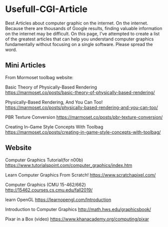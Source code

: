 # Usefull-CGI-Article
Best Articles about computer graphic on the internet. On the internet. Because there are thousands of Google results, finding valuable information on the internet may be difficult. On this page, I've attempted to create a list of the greatest articles that can help you understand computer graphics fundamentally without focusing on a single software. Please spread the word.


Mini Articles
---------------

  From Mormoset toolbag website:

  Basic Theory of Physically-Based Rendering
  https://marmoset.co/posts/basic-theory-of-physically-based-rendering/
  
  Physically-Based Rendering, And You Can Too!
  https://marmoset.co/posts/physically-based-rendering-and-you-can-too/
  
  PBR Texture Conversion
  https://marmoset.co/posts/pbr-texture-conversion/
  
  Creating In-Game Style Concepts With Toolbag
  https://marmoset.co/posts/creating-in-game-style-concepts-with-toolbag/
  
  
Website
---------------

  Computer Graphics Tutorial(for n00b)
  https://www.tutorialspoint.com/computer_graphics/index.htm
  
  Learn Computer Graphics From Scratch!
  https://www.scratchapixel.com/
  
  Computer Graphics (CMU 15-462/662)
  http://15462.courses.cs.cmu.edu/fall2019/
  
  learn OpenGL
  https://learnopengl.com/Introduction
  
  Introduction to Computer Graphics
  http://math.hws.edu/graphicsbook/
  
  Pixar in a Box (video)
  https://www.khanacademy.org/computing/pixar
  
  
  
  
  
